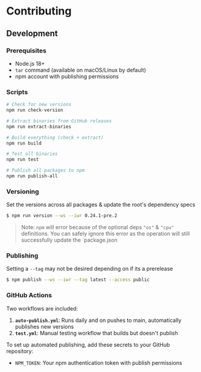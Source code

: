 # Contributing

## Development

### Prerequisites

- Node.js 18+
- `tar` command (available on macOS/Linux by default)
- npm account with publishing permissions

### Scripts

```bash
# Check for new versions
npm run check-version

# Extract binaries from GitHub releases
npm run extract-binaries

# Build everything (check + extract)
npm run build

# Test all binaries
npm run test

# Publish all packages to npm
npm run publish-all
```

### Versioning

Set the versions across all packages & update the root's dependency specs

```bash
$ npm run version --ws --iwr 0.24.1-pre.2
```

> Note: `npm` will error because of the optional deps `"os"` & `"cpu"` definitions. You can safely ignore this error as the operation will still successfully update the `package.json

### Publishing

Setting a `--tag` may not be desired depending on if its a prerelease

```bash
$ npm publish --ws --iwr --tag latest --access public
```

### GitHub Actions

Two workflows are included:

1. **`auto-publish.yml`**: Runs daily and on pushes to main, automatically publishes new versions
2. **`test.yml`**: Manual testing workflow that builds but doesn't publish

To set up automated publishing, add these secrets to your GitHub repository:

- `NPM_TOKEN`: Your npm authentication token with publish permissions